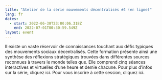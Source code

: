 ```yaml
---
title: "Atelier de la série mouvements décentralisés #4 (en ligne)"
lang: fr
dates:
  - start: 2022-06-30T23:00:06.318Z
    end: 2022-07-01T00:30:59.549Z
layout: event
---
```

Il existe un vaste réservoir de connaissances touchant aux défis typiques des mouvements sociaux décentralisés. Cette formation présente ainsi une synthèse des réflexions stratégiques trouvées dans différentes sources reconnues à travers le monde telles que. Elle comprend cinq séances interactives et virtuelles d’une heure et demie chacune. Pour plus d'infos sur la série, cliquez ici. Pour vous inscrire à cette session, cliquez ici.
